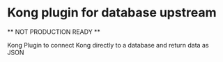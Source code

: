 # Kong plugin for database upstream

** NOT PRODUCTION READY **

Kong Plugin to connect Kong directly to a database and return data as JSON
